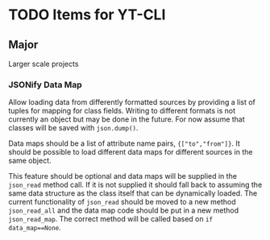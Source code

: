 # TODO Items for YT-CLI

## Major

Larger scale projects

### JSONify Data Map
Allow loading data from differently formatted sources by providing a list of 
tuples for mapping for class fields. Writing to different formats is not 
currently an object but may be done in the future. For now assume that classes
will be saved with `json.dump()`.

Data maps should be a list of attribute name pairs, `{["to","from"]}`. It should
be possible to load different data maps for different sources in the same 
object.

This feature should be optional and data maps will be supplied in the 
`json_read` method call. If it is not supplied it should fall back to 
assuming the same data structure as the class itself that can be dynamically 
loaded. The current functionality of `json_read` should be moved to a new 
method `json_read_all` and the data map code should be put in a new method
`json_read_map`. The correct method will be called based on `if data_map==None`.





